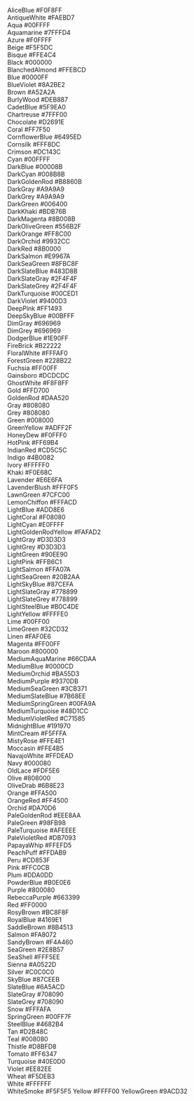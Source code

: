 AliceBlue 	#F0F8FF	 	 	 
AntiqueWhite 	#FAEBD7	 	 	 
Aqua 	#00FFFF	 	 	 
Aquamarine 	#7FFFD4	 	 	 
Azure 	#F0FFFF	 	 	 
Beige 	#F5F5DC	 	 	 
Bisque 	#FFE4C4	 	 	 
Black 	#000000	 	 	 
BlanchedAlmond 	#FFEBCD	 	 	 
Blue 	#0000FF	 	 	 
BlueViolet 	#8A2BE2	 	 	 
Brown 	#A52A2A	 	 	 
BurlyWood 	#DEB887	 	 	 
CadetBlue 	#5F9EA0	 	 	 
Chartreuse 	#7FFF00	 	 	 
Chocolate 	#D2691E	 	 	 
Coral 	#FF7F50	 	 	 
CornflowerBlue 	#6495ED	 	 	 
Cornsilk 	#FFF8DC	 	 	 
Crimson 	#DC143C	 	 	 
Cyan 	#00FFFF	 	 	 
DarkBlue 	#00008B	 	 	 
DarkCyan 	#008B8B	 	 	 
DarkGoldenRod 	#B8860B	 	 	 
DarkGray 	#A9A9A9	 	 	 
DarkGrey 	#A9A9A9	 	 	 
DarkGreen 	#006400	 	 	 
DarkKhaki 	#BDB76B	 	 	 
DarkMagenta 	#8B008B	 	 	 
DarkOliveGreen 	#556B2F	 	 	 
DarkOrange 	#FF8C00	 	 	 
DarkOrchid 	#9932CC	 	 	 
DarkRed 	#8B0000	 	 	 
DarkSalmon 	#E9967A	 	 	 
DarkSeaGreen 	#8FBC8F	 	 	 
DarkSlateBlue 	#483D8B	 	 	 
DarkSlateGray 	#2F4F4F	 	 	 
DarkSlateGrey 	#2F4F4F	 	 	 
DarkTurquoise 	#00CED1	 	 	 
DarkViolet 	#9400D3	 	 	 
DeepPink 	#FF1493	 	 	 
DeepSkyBlue 	#00BFFF	 	 	 
DimGray 	#696969	 	 	 
DimGrey 	#696969	 	 	 
DodgerBlue 	#1E90FF	 	 	 
FireBrick 	#B22222	 	 	 
FloralWhite 	#FFFAF0	 	 	 
ForestGreen 	#228B22	 	 	 
Fuchsia 	#FF00FF	 	 	 
Gainsboro 	#DCDCDC	 	 	 
GhostWhite 	#F8F8FF	 	 	 
Gold 	#FFD700	 	 	 
GoldenRod 	#DAA520	 	 	 
Gray 	#808080	 	 	 
Grey 	#808080	 	 	 
Green 	#008000	 	 	 
GreenYellow 	#ADFF2F	 	 	 
HoneyDew 	#F0FFF0	 	 	 
HotPink 	#FF69B4	 	 	 
IndianRed  	#CD5C5C	 	 	 
Indigo  	#4B0082	 	 	 
Ivory 	#FFFFF0	 	 	 
Khaki 	#F0E68C	 	 	 
Lavender 	#E6E6FA	 	 	 
LavenderBlush 	#FFF0F5	 	 	 
LawnGreen 	#7CFC00	 	 	 
LemonChiffon 	#FFFACD	 	 	 
LightBlue 	#ADD8E6	 	 	 
LightCoral 	#F08080	 	 	 
LightCyan 	#E0FFFF	 	 	 
LightGoldenRodYellow 	#FAFAD2	 	 	 
LightGray 	#D3D3D3	 	 	 
LightGrey 	#D3D3D3	 	 	 
LightGreen 	#90EE90	 	 	 
LightPink 	#FFB6C1	 	 	 
LightSalmon 	#FFA07A	 	 	 
LightSeaGreen 	#20B2AA	 	 	 
LightSkyBlue 	#87CEFA	 	 	 
LightSlateGray 	#778899	 	 	 
LightSlateGrey 	#778899	 	 	 
LightSteelBlue 	#B0C4DE	 	 	 
LightYellow 	#FFFFE0	 	 	 
Lime 	#00FF00	 	 	 
LimeGreen 	#32CD32	 	 	 
Linen 	#FAF0E6	 	 	 
Magenta 	#FF00FF	 	 	 
Maroon 	#800000	 	 	 
MediumAquaMarine 	#66CDAA	 	 	 
MediumBlue 	#0000CD	 	 	 
MediumOrchid 	#BA55D3	 	 	 
MediumPurple 	#9370DB	 	
MediumSeaGreen 	#3CB371	 	
MediumSlateBlue 	#7B68EE	 	
MediumSpringGreen 	#00FA9A	 	
MediumTurquoise 	#48D1CC	 	
MediumVioletRed 	#C71585	 	
MidnightBlue 	#191970	 	
MintCream 	#F5FFFA	 	
MistyRose 	#FFE4E1	 	
Moccasin 	#FFE4B5	 	
NavajoWhite 	#FFDEAD	 	
Navy 	#000080	 	
OldLace 	#FDF5E6	 	
Olive 	#808000	 	
OliveDrab 	#6B8E23	 	
Orange 	#FFA500	 	
OrangeRed 	#FF4500	 	
Orchid 	#DA70D6	 	
PaleGoldenRod 	#EEE8AA	 	
PaleGreen 	#98FB98	 	
PaleTurquoise 	#AFEEEE	 	
PaleVioletRed 	#DB7093	 	
PapayaWhip 	#FFEFD5	 	
PeachPuff 	#FFDAB9	 	
Peru 	#CD853F	 	
Pink 	#FFC0CB	 	
Plum 	#DDA0DD	 	
PowderBlue 	#B0E0E6	 	
Purple 	#800080	 	
RebeccaPurple 	#663399	 	
Red 	#FF0000	 	
RosyBrown 	#BC8F8F	 	
RoyalBlue 	#4169E1	 	
SaddleBrown 	#8B4513	 	
Salmon 	#FA8072	 	
SandyBrown 	#F4A460	 	
SeaGreen 	#2E8B57	 	
SeaShell 	#FFF5EE	 	
Sienna 	#A0522D	 	
Silver 	#C0C0C0	 	
SkyBlue 	#87CEEB	 	
SlateBlue 	#6A5ACD	 	
SlateGray 	#708090	 	
SlateGrey 	#708090	 	
Snow 	#FFFAFA	 	
SpringGreen 	#00FF7F	 	
SteelBlue 	#4682B4	 	
Tan 	#D2B48C	 	
Teal 	#008080	 	
Thistle 	#D8BFD8	 	
Tomato 	#FF6347	 	
Turquoise 	#40E0D0	 	
Violet 	#EE82EE	 	
Wheat 	#F5DEB3	 	
White 	#FFFFFF	 	
WhiteSmoke 	#F5F5F5
Yellow 	#FFFF00
YellowGreen 	#9ACD32
